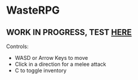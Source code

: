 # WasteRPG
## WORK IN PROGRESS, TEST [HERE](https://wastesquadatwaterloo.github.io/WasteRPG/)
Controls:
* WASD or Arrow Keys to move
* Click in a direction for a melee attack
* C to toggle inventory
